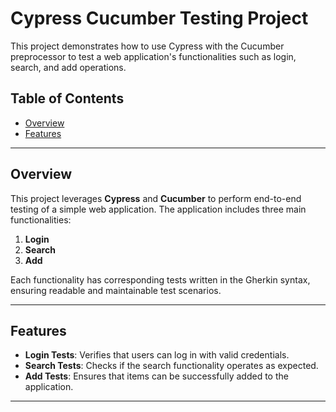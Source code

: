 # Cypress Cucumber Testing Project

This project demonstrates how to use Cypress with the Cucumber preprocessor to test a web application's functionalities such as login, search, and add operations.

## Table of Contents
- [Overview](#overview)
- [Features](#features)


---

## Overview

This project leverages **Cypress** and **Cucumber** to perform end-to-end testing of a simple web application. The application includes three main functionalities:
1. **Login**
2. **Search**
3. **Add**

Each functionality has corresponding tests written in the Gherkin syntax, ensuring readable and maintainable test scenarios.

---

## Features

- **Login Tests**: Verifies that users can log in with valid credentials.
- **Search Tests**: Checks if the search functionality operates as expected.
- **Add Tests**: Ensures that items can be successfully added to the application.

---

